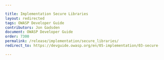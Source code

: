 ```yaml
---

title: Implementation Secure Libraries
layout: redirected
tags: OWASP Developer Guide
contributors: Jon Gadsden
document: OWASP Developer Guide
order: 7300
permalink: /release/implementation/secure_libraries/
redirect_to: https://devguide.owasp.org/en/05-implementation/03-secure-libraries/

---
```

